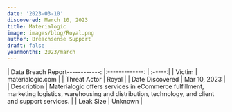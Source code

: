 ```yaml
---
date: '2023-03-10'
discovered: March 10, 2023
title: Materialogic
image: images/blog/Royal.png
author: Breachsense Support
draft: false
yearmonths: 2023/march
---
```


| Data Breach Report------------:     |:-------------:    | :-----:|
| Victim      | materialogic.com      | 
| Threat Actor      | Royal      | 
| Date Discovered      | Mar 10, 2023      | 
| Description      | Materialogic offers services in eCommerce fulfillment, marketing logistics, warehousing and distribution, technology, and client and support services.      | 
| Leak Size      | Unknown      | 

